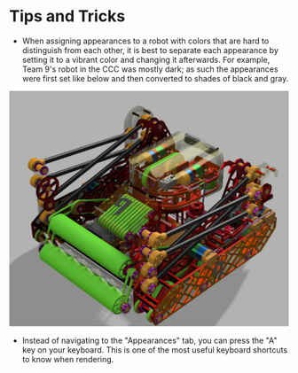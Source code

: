 # Tips and Tricks

* When assigning appearances to a robot with colors that are hard to distinguish from each other, it is best to separate each appearance by setting it to a vibrant color and changing it afterwards. For example, Team 9's robot in the CCC was mostly dark; as such the appearances were first set like below and then converted to shades of black and gray.

![Appearances are set correctly, but colors need to be adjusted.](../.gitbook/assets/web-capture_6-4-2021_225056_media.discordapp.net.jpeg)

* Instead of navigating to the "Appearances" tab, you can press the "A" key on your keyboard. This is one of the most useful keyboard shortcuts to know when rendering.


